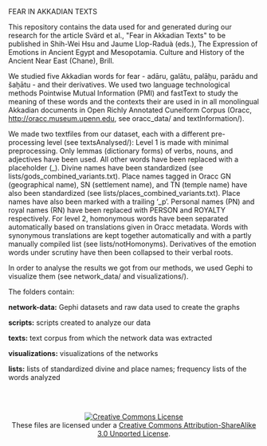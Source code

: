 FEAR IN AKKADIAN TEXTS

This repository contains the data used for and generated during our research for the article Svärd et al., "Fear in Akkadian Texts" to be published in Shih-Wei Hsu and Jaume Llop-Raduà (eds.), The Expression of Emotions in Ancient Egypt and Mesopotamia. Culture and History of the Ancient Near East (Chane), Brill.

We studied five Akkadian words for fear - adāru, galātu, palāḫu, parādu and šaḫātu - and their derivatives. We used two language technological methods Pointwise Mutual Information (PMI) and fastText to study the meaning of these words and the contexts their are used in in all monolingual Akkadian documents in Open Richly Annotated Cuneiform Corpus (Oracc, http://oracc.museum.upenn.edu, see oracc_data/ and textInformation/).

We made two textfiles from our dataset, each with a different pre-processing level (see textsAnalysed/):
Level 1 is made with minimal preprocessing. Only lemmas (dictionary forms) of verbs, nouns, and adjectives have been used. All other words have been replaced with a placeholder (_). Divine names have been standardized (see lists/gods_combined_variants.txt). Place names tagged in Oracc GN (geographical name), SN (settlement name), and TN (temple name) have also been standardized (see lists/places_combined_variants.txt). Place names have also been marked with a trailing ‘_p’. Personal names (PN) and royal names (RN) have been replaced with PERSON and ROYALTY respectively.
For level 2, homonymous words have been separated automatically based on translations given in Oracc metadata. Words with synonymous translations are kept together automatically and with a partly manually compiled list (see lists/notHomonyms). Derivatives of the emotion words under scrutiny have then been collapsed to their verbal roots.

In order to analyse the results we got from our methods, we used Gephi to visualize them (see network_data/ and visualizations/).

The folders contain:

<b>network-data:</b> Gephi datasets and raw data used to create the graphs

<b>scripts:</b> scripts created to analyze our data

<b>texts:</b> text corpus from which the network data was extracted

<b>visualizations:</b> visualizations of the networks

<b>lists:</b> lists of standardized divine and place names; frequency lists of the words analyzed

<br><br>

<p align="center">
<a rel="license" href="http://creativecommons.org/licenses/by-sa/3.0/"><img alt="Creative Commons License" style="border-width:0" src="https://i.creativecommons.org/l/by-sa/3.0/88x31.png" /></a><br />These files are licensed under a <a rel="license" href="http://creativecommons.org/licenses/by-sa/3.0/">Creative Commons Attribution-ShareAlike 3.0 Unported License</a>.</p>
